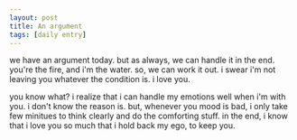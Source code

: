 ```yaml
---
layout: post
title: An argument
tags: [daily entry]
---
```


we have an argument today. but as always, we can handle it in the end. you're the fire, and i'm the water. so, we can work it out. i swear i'm not leaving you whatever the condition is. i love you.

you know what? i realize that i can handle my emotions well when i'm with you. i don't know the reason is. but, whenever you mood is bad, i only take few minitues to think clearly and do the comforting stuff. in the end, i know that i love you so much that i hold back my ego, to keep you.